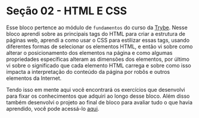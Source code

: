 # Seção 02 - HTML E CSS

Esse bloco pertence ao módulo de `fundamentos` do curso da [Trybe](https://www.betrybe.com/). Nesse bloco aprendi sobre as principais tags do HTML para criar a estrutura de páginas web, aprendi a como usar o CSS para estilizar essas tags, usando diferentes formas de selecionar os elementos HTML, e então vi sobre como alterar o posicionamento dos elementos na página e como algumas propriedades específicas alteram as dimensões dos elementos, por último vi sobre o significado que cada elemento HTML carrega e sobre como isso impacta a interpretação do conteúdo da página por robôs e outros elementos da Internet.

Tendo isso em mente aqui você encontrará os exercícios que desenvolvi para fixar os conhecimentos que adquiri ao longo desse bloco. Além disso também desenvolvi o projeto ao final de bloco para avaliar tudo o que havia aprendido, você pode acessá-lo [aqui](linkProjetoDoBloco).
